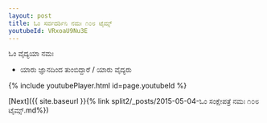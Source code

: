 ```yaml
---
layout: post
title: ಓಂ ಸರ್ವದರ್ಶಿನಿ ನಮಃ ೧೦೮ ಟೈಮ್ಸ್
youtubeId: VRxoaU9Nu3E
---
```

 
 
 ಓಂ ವೈದ್ಯಯಾ ನಮಃ  
 
 -  ಯಾರು ಜ್ಞಾನದಿಂದ ತುಂಬಿದ್ದಾರೆ / ಯಾರು ವೈದ್ಯರು 
 
  
 
  
 
 
 
 
 
 


{% include youtubePlayer.html id=page.youtubeId %}
 
[Next]({{ site.baseurl }}{% link  split2/_posts/2015-05-04-ಓಂ ಸಂಕ್ಷೇಪತ್ರೆ ನಮಃ ೧೦೮ ಟೈಮ್ಸ್.md%})
 

